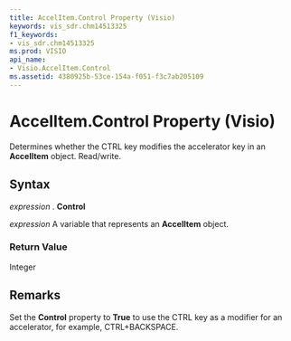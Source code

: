 ```yaml
---
title: AccelItem.Control Property (Visio)
keywords: vis_sdr.chm14513325
f1_keywords:
- vis_sdr.chm14513325
ms.prod: VISIO
api_name:
- Visio.AccelItem.Control
ms.assetid: 4380925b-53ce-154a-f051-f3c7ab205109
---
```



# AccelItem.Control Property (Visio)

Determines whether the CTRL key modifies the accelerator key in an  **AccelItem** object. Read/write.


## Syntax

 _expression_ . **Control**

 _expression_ A variable that represents an **AccelItem** object.


### Return Value

Integer


## Remarks

Set the  **Control** property to **True** to use the CTRL key as a modifier for an accelerator, for example, CTRL+BACKSPACE.


